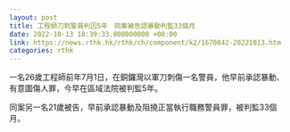 ```yaml
---
layout: post
title: 工程師刀刺警員判囚5年　同案被告認暴動判監33個月
date: 2022-10-13 18:39:33.000000000 +08:00
link: https://news.rthk.hk/rthk/ch/component/k2/1670842-20221013.htm
categories: rthk
---
```


一名26歲工程師前年7月1日，在銅鑼灣以軍刀刺傷一名警員，他早前承認暴動、有意圖傷人罪，今早在區域法院被判監5年。

同案另一名21歲被告，早前承認暴動及阻撓正當執行職務警員罪，被判監33個月。
